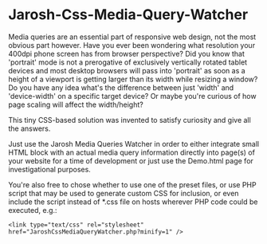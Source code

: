 # Jarosh-Css-Media-Query-Watcher

Media queries are an essential part of responsive web design, not the most obvious part however.
Have you ever been wondering what resolution your 400dpi phone screen has from browser perspective? Did you know that 'portrait' mode is not a prerogative of exclusively vertically rotated tablet devices and most desktop browsers will pass into 'portrait' as soon as a height of a viewport is getting larger than its width while resizing a window? Do you have any idea what's the difference between just 'width' and 'device-width' on a specific target device? Or maybe you're curious of how page scaling will affect the width/height?

This tiny CSS-based solution was invented to satisfy curiosity and give all the answers.

Just use the Jarosh Media Queries Watcher in order to either integrate small HTML block with an actual media query information directly into page(s) of your website for a time of development or just use the Demo.html page for investigational purposes.

You're also free to chose whether to use one of the preset files, or use PHP script that may be used to generate custom CSS for inclusion, or even include the script instead of *.css file on hosts wherever PHP code could be executed, e.g.:

    <link type="text/css" rel="stylesheet" href="JaroshCssMediaQueryWatcher.php?minify=1" />

